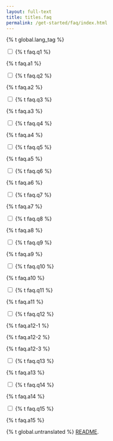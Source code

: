 ```yaml
---
layout: full-text
title: titles.faq
permalink: /get-started/faq/index.html
---
```

{% t global.lang_tag %}
<div class="tab">
    <input id="tab-one" type="checkbox" name="tabs" class="accordion">
    <label for="tab-one" class="accordion">{% t faq.q1 %}</label>
    <div class="tab-content">
        <p>{% t faq.a1 %}</p>
    </div>
</div>
<div class="tab">
    <input id="tab-two" type="checkbox" name="tabs" class="accordion">
    <label for="tab-two" class="accordion">{% t faq.q2 %}</label>
    <div class="tab-content">
        <p>{% t faq.a2 %}</p>
    </div>
</div>
<div class="tab">
    <input id="tab-three" type="checkbox" name="tabs" class="accordion">
    <label for="tab-three" class="accordion">{% t faq.q3 %}</label>
    <div class="tab-content">
        <p>{% t faq.a3 %}</p>
    </div>
</div>
<div class="tab">
    <input id="tab-four" type="checkbox" name="tabs" class="accordion">
    <label for="tab-four" class="accordion">{% t faq.q4 %}</label>
    <div class="tab-content">
        <p>{% t faq.a4 %}</p>
    </div>
</div>
<div class="tab">
    <input id="tab-five" type="checkbox" name="tabs" class="accordion">
    <label for="tab-five" class="accordion">{% t faq.q5 %}</label>
    <div class="tab-content">
        <p>{% t faq.a5 %}</p>
    </div>
</div>
<div class="tab">
    <input id="tab-six" type="checkbox" name="tabs" class="accordion">
    <label for="tab-six" class="accordion">{% t faq.q6 %}</label>
    <div class="tab-content">
        <p>{% t faq.a6 %}</p>
    </div>
</div>
<div class="tab">
    <input id="tab-seven" type="checkbox" name="tabs" class="accordion">
    <label for="tab-seven" class="accordion">{% t faq.q7 %}</label>
    <div class="tab-content">
        <p>{% t faq.a7 %}</p>
    </div>
</div>
<div class="tab">
    <input id="tab-eight" type="checkbox" name="tabs" class="accordion">
    <label for="tab-eight" class="accordion">{% t faq.q8 %}</label>
    <div class="tab-content">
        <p>{% t faq.a8 %}</p>
    </div>
</div>
<div class="tab">
    <input id="tab-nine" type="checkbox" name="tabs" class="accordion">
    <label for="tab-nine" class="accordion">{% t faq.q9 %}</label>
    <div class="tab-content">
        <p>{% t faq.a9 %}</p>
    </div>
</div>
<div class="tab">
    <input id="tab-ten" type="checkbox" name="tabs" class="accordion">
    <label for="tab-ten" class="accordion">{% t faq.q10 %}</label>
    <div class="tab-content">
        <p>{% t faq.a10 %}</p>
    </div>
</div>
<div class="tab">
    <input id="tab-eleven" type="checkbox" name="tabs" class="accordion">
    <label for="tab-eleven" class="accordion">{% t faq.q11 %}</label>
    <div class="tab-content">
        <p>{% t faq.a11 %}</p>
    </div>
</div>
<div class="tab">
    <input id="tab-twelve" type="checkbox" name="tabs" class="accordion">
    <label for="tab-twelve" class="accordion">{% t faq.q12 %}</label>
    <div class="tab-content">
        <p>{% t faq.a12-1 %}</p>
        <p>{% t faq.a12-2 %}</p>
        <p>{% t faq.a12-3 %}</p>
    </div>
</div>
<div class="tab">
    <input id="tab-thirteen" type="checkbox" name="tabs" class="accordion">
    <label for="tab-thirteen" class="accordion">{% t faq.q13 %}</label>
    <div class="tab-content">
        <p>{% t faq.a13 %}</p>
    </div>
</div>
<div class="tab">
    <input id="tab-fourteen" type="checkbox" name="tabs" class="accordion">
    <label for="tab-fourteen" class="accordion">{% t faq.q14 %}</label>
    <div class="tab-content">
        <p>{% t faq.a14 %}</p>
    </div>
</div>
<div class="tab">
    <input id="tab-fifteen" type="checkbox" name="tabs" class="accordion">
    <label for="tab-fifteen" class="accordion">{% t faq.q15 %}</label>
    <div class="tab-content">
        <p>{% t faq.a15 %}</p>
    </div>
</div>

<div class="untranslated {% t faq.translated %}">
    <p>{% t global.untranslated %} <a class="untranslated-link" href="https://repo.getmonero.org/monero-project/monero-site/blob/master/README.md#140-how-to-translate-a-page">README</a>.</p>
</div>